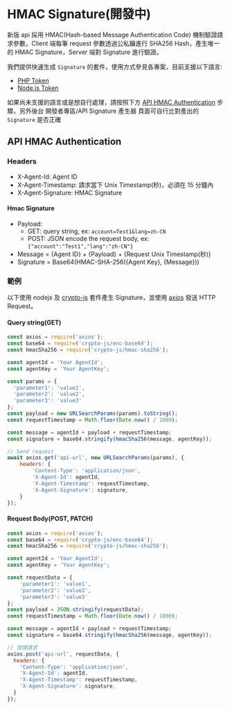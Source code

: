 # HMAC Signature(開發中)

新版 api 採用 HMAC(Hash-based Message Authentication Code) 機制驗證請求參數，Client 端每筆 request 參數透過公私鑰進行 SHA256 Hash，產生唯一的 HMAC Signature，Server 端對 Signature 進行驗證。

我們提供快速生成 `Signature` 的套件，使用方式參見各專案，目前支援以下語言:

- [PHP Token](https://gitlab.com/token-library/php-token)
- [Node.js Token](https://gitlab.com/token-library/js-token)

如果尚未支援的語言或是想自行處理，請按照下方 [API HMAC Authentication](#api-hmac-authentication) 步驟，另外後台 開發者專區/API Signature 產生器 頁面可自行比對產出的 `Signature` 是否正確

## API HMAC Authentication

### Headers
- X-Agent-Id: Agent ID
- X-Agent-Timestamp: 請求當下 Unix Timestamp(秒)，必須在 15 分鐘內
- X-Agent-Signature: HMAC Signature

#### Hmac Signature

- Payload:
  - GET: query string, ex: `account=Test1&lang=zh-CN`
  - POST: JSON encode the request body, ex: `{"account":"Test1","lang":"zh-CN"}`
- Message = {Agent ID} + {Payload} + {Request Unix Timestamp(秒)}
- Signature = Base64(HMAC-SHA-256({Agent Key}, {Message}))

### 範例

以下使用 nodejs 及 [crypto-js](https://www.npmjs.com/package/crypto-js) 套件產生 Signature，並使用 [axios](https://github.com/axios/axios) 發送 HTTP Request。

#### Query string(GET)
```javascript
const axios = require('axios');
const base64 = require('crypto-js/enc-base64');
const hmacSha256 = require('crypto-js/hmac-sha256');

const agentId = 'Your AgentId';
const agentKey = 'Your AgentKey';

const params = {
  'parameter1': 'value1',
  'parameter2': 'value2',
  'parameter3': 'value3'
};
const payload = new URLSearchParams(params).toString();
const requestTimestamp = Math.floor(Date.now() / 1000);

const message = agentId + payload + requestTimestamp;
const signature = base64.stringify(hmacSha256(message, agentKey));

// Send request
await axios.get('api-url', new URLSearchParams(params), {
    headers: {
        'Content-Type': 'application/json',
        'X-Agent-Id': agentId,
        'X-Agent-Timestamp': requestTimestamp,
        'X-Agent-Signature': signature,
    }
});
```

#### Request Body(POST, PATCH) 
```javascript
const axios = require('axios');
const base64 = require('crypto-js/enc-base64');
const hmacSha256 = require('crypto-js/hmac-sha256');

const agentId = 'Your AgentId';
const agentKey = 'Your AgentKey';

const requestData = {
    'parameter1': 'value1',
    'parameter2': 'value2',
    'parameter3': 'value3'
};
const payload = JSON.stringify(requestData);
const requestTimestamp = Math.floor(Date.now() / 1000);

const message = agentId + payload + requestTimestamp;
const signature = base64.stringify(hmacSha256(message, agentKey));

// 發請請求
axios.post('api-url', requestData, {
  headers: {
    'Content-Type': 'application/json',
    'X-Agent-Id': agentId,
    'X-Agent-Timestamp': requestTimestamp,
    'X-Agent-Signature': signature,
  }
});
```


